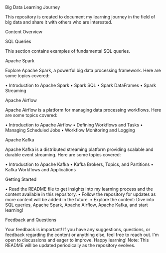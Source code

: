 Big Data Learning Journey


This repository is created to document my learning journey in the field of big data and share it with others who are interested.

Content Overview

SQL Queries

This section contains examples of fundamental SQL queries.

Apache Spark

Explore Apache Spark, a powerful big data processing framework. Here are some topics covered:

•	Introduction to Apache Spark
•	Spark SQL
•	Spark DataFrames
•	Spark Streaming

Apache Airflow

Apache Airflow is a platform for managing data processing workflows. Here are some topics covered:

•	Introduction to Apache Airflow
•	Defining Workflows and Tasks
•	Managing Scheduled Jobs
•	Workflow Monitoring and Logging

Apache Kafka

Apache Kafka is a distributed streaming platform providing scalable and durable event streaming. Here are some topics covered:

•	Introduction to Apache Kafka
•	Kafka Brokers, Topics, and Partitions
•	Kafka Workflows and Applications

Getting Started

•	Read the README file to get insights into my learning process and the content available in this repository.
•	Follow the repository for updates as more content will be added in the future.
•	Explore the content: Dive into SQL queries, Apache Spark, Apache Airflow, Apache Kafka, and start learning!

Feedback and Questions

Your feedback is important! If you have any suggestions, questions, or feedback regarding the content or anything else, feel free to reach out. I'm open to discussions and eager to improve.
Happy learning!
Note: This README will be updated periodically as the repository evolves.

